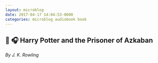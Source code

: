 ```yaml
---
layout: microblog
date: 2017-04-17 14:04:53-0600
categories: microblog audiobook book
---
```

## 📖 🎧 Harry Potter and the Prisoner of Azkaban
*By J. K. Rowling*